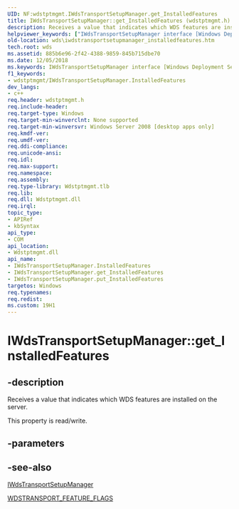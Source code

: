 ```yaml
---
UID: NF:wdstptmgmt.IWdsTransportSetupManager.get_InstalledFeatures
title: IWdsTransportSetupManager::get_InstalledFeatures (wdstptmgmt.h)
description: Receives a value that indicates which WDS features are installed on the server.
helpviewer_keywords: ["IWdsTransportSetupManager interface [Windows Deployment Services]","InstalledFeatures property","IWdsTransportSetupManager.InstalledFeatures","IWdsTransportSetupManager.get_InstalledFeatures","IWdsTransportSetupManager::InstalledFeatures","IWdsTransportSetupManager::get_InstalledFeatures","IWdsTransportSetupManager::put_InstalledFeatures","InstalledFeatures property [Windows Deployment Services]","InstalledFeatures property [Windows Deployment Services]","IWdsTransportSetupManager interface","get_InstalledFeatures","wds.iwdstransportsetupmanager_installedfeatures","wdstptmgmt/IWdsTransportSetupManager::InstalledFeatures","wdstptmgmt/IWdsTransportSetupManager::get_InstalledFeatures","wdstptmgmt/IWdsTransportSetupManager::put_InstalledFeatures"]
old-location: wds\iwdstransportsetupmanager_installedfeatures.htm
tech.root: wds
ms.assetid: 885b6e96-2f42-4388-9859-845b715dbe70
ms.date: 12/05/2018
ms.keywords: IWdsTransportSetupManager interface [Windows Deployment Services],InstalledFeatures property, IWdsTransportSetupManager.InstalledFeatures, IWdsTransportSetupManager.get_InstalledFeatures, IWdsTransportSetupManager::InstalledFeatures, IWdsTransportSetupManager::get_InstalledFeatures, IWdsTransportSetupManager::put_InstalledFeatures, InstalledFeatures property [Windows Deployment Services], InstalledFeatures property [Windows Deployment Services],IWdsTransportSetupManager interface, get_InstalledFeatures, wds.iwdstransportsetupmanager_installedfeatures, wdstptmgmt/IWdsTransportSetupManager::InstalledFeatures, wdstptmgmt/IWdsTransportSetupManager::get_InstalledFeatures, wdstptmgmt/IWdsTransportSetupManager::put_InstalledFeatures
f1_keywords:
- wdstptmgmt/IWdsTransportSetupManager.InstalledFeatures
dev_langs:
- c++
req.header: wdstptmgmt.h
req.include-header: 
req.target-type: Windows
req.target-min-winverclnt: None supported
req.target-min-winversvr: Windows Server 2008 [desktop apps only]
req.kmdf-ver: 
req.umdf-ver: 
req.ddi-compliance: 
req.unicode-ansi: 
req.idl: 
req.max-support: 
req.namespace: 
req.assembly: 
req.type-library: Wdstptmgmt.tlb
req.lib: 
req.dll: Wdstptmgmt.dll
req.irql: 
topic_type:
- APIRef
- kbSyntax
api_type:
- COM
api_location:
- Wdstptmgmt.dll
api_name:
- IWdsTransportSetupManager.InstalledFeatures
- IWdsTransportSetupManager.get_InstalledFeatures
- IWdsTransportSetupManager.put_InstalledFeatures
targetos: Windows
req.typenames: 
req.redist: 
ms.custom: 19H1
---
```


# IWdsTransportSetupManager::get_InstalledFeatures


## -description


Receives a value that indicates which WDS features are installed on the server. 

This property is read/write.


## -parameters


## -see-also




<a href="https://docs.microsoft.com/windows/desktop/api/wdstptmgmt/nn-wdstptmgmt-iwdstransportsetupmanager">IWdsTransportSetupManager</a>



<a href="/windows/win32/api/wdstptmgmt/ne-wdstptmgmt-wdstransport_feature_flags">WDSTRANSPORT_FEATURE_FLAGS</a>
 

 

